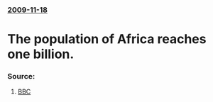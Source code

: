 ### [2009-11-18](/news/2009/11/18/index.md)

#  The population of Africa reaches one billion. 




### Source:

1. [BBC](http://news.bbc.co.uk/2/hi/africa/8366591.stm)
